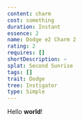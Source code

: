```yaml
---
content: charm
cost: something
duration: Instant
essence: 2
name: Dodge e2 Charm 2
rating: 2
requires: []
shortDescription: ~
splat: Second Sunrise
tags: []
trait: Dodge
tree: Instigator
type: Simple
---
```


Hello **world**!
